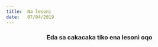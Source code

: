 ```yaml
---
title:  Na lesoni
date:   07/04/2019
---
```


### <center>Eda sa cakacaka tiko ena lesoni oqo</center>
